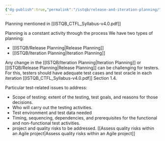 ```yaml
---
{"dg-publish":true,"permalink":"/istqb/release-and-iteration-planning/","tags":["agile","agile-tester"]}
---
```


Planning mentioned in [[ISTQB_CTFL_Syllabus-v4.0.pdf]]

Planning is a constant activity through the process
We have two types of planning:
- [[ISTQB/Release Planning\|Release Planning]] 
- [[ISTQB/Iteration Planning\|Iteration Planning]]


Any change in the [[ISTQB/Iteration Planning\|Iteration Planning]] or [[ISTQB/Release Planning\|Release Planning]] can be challenging for testers. For this, testers should have adequate test cases and test oracle in each iteration [[ISTQB_CTFL_Syllabus-v4.0.pdf]] Section 1.4.
 
 Particular test-related issues to address:
 - Scope of testing: extent of the testing, test goals, and reasons for those decisions.
 - Who will carry out the testing activities.
- Test environment and test data needed
- Timing, sequencing, dependencies, and prerequisites for the functional and non-functional test activities.
- project and quality risks to be addressed. [[Assess quality risks within an Agile project\|Assess quality risks within an Agile project]]
